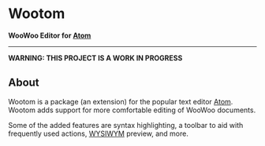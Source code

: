 # Wootom

**WooWoo Editor for [Atom]**

---

**WARNING: THIS PROJECT IS A WORK IN PROGRESS**

## About

Wootom is a package (an extension) for the popular text editor [Atom]. Wootom
adds support for more comfortable editing of WooWoo documents.

Some of the added features are syntax highlighting, a toolbar to aid with
frequently used actions, [WYSIWYM](https://en.wikipedia.org/wiki/WYSIWYM)
preview, and more.

[Atom]: https://atom.io
